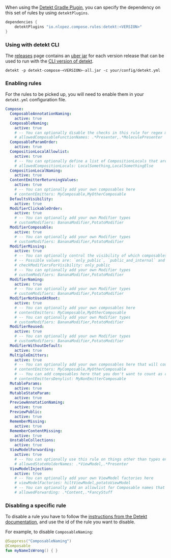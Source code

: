 When using the [Detekt Gradle Plugin](https://detekt.dev/docs/gettingstarted/gradle), you can specify the dependency on this set of rules by using `detektPlugins`.

```groovy
dependencies {
    detektPlugins "io.nlopez.compose.rules:detekt:<VERSION>"
}
```

### Using with detekt CLI

The [releases](https://github.com/mrmans0n/compose-rules/releases) page contains an [uber jar](https://stackoverflow.com/questions/11947037/what-is-an-uber-jar) for each version release that can be used to run with the [CLI version of detekt](https://detekt.dev/docs/gettingstarted/cli).

```shell
detekt -p detekt-compose-<VERSION>-all.jar -c your/config/detekt.yml
```

### Enabling rules

For the rules to be picked up, you will need to enable them in your `detekt.yml` configuration file.

```yaml
Compose:
  ComposableAnnotationNaming:
    active: true
  ComposableNaming:
    active: true
    # -- You can optionally disable the checks in this rule for regex matches against the composable name (e.g. molecule presenters)
    # allowedComposableFunctionNames: .*Presenter,.*MoleculePresenter
  ComposableParamOrder:
    active: true
  CompositionLocalAllowlist:
    active: true
    # -- You can optionally define a list of CompositionLocals that are allowed here
    # allowedCompositionLocals: LocalSomething,LocalSomethingElse
  CompositionLocalNaming:
    active: true
  ContentEmitterReturningValues:
    active: true
    # -- You can optionally add your own composables here
    # contentEmitters: MyComposable,MyOtherComposable
  DefaultsVisibility:
    active: true
  ModifierClickableOrder:
    active: true
    # -- You can optionally add your own Modifier types
    # customModifiers: BananaModifier,PotatoModifier
  ModifierComposable:
    active: true
    # -- You can optionally add your own Modifier types
    # customModifiers: BananaModifier,PotatoModifier
  ModifierMissing:
    active: true
    # -- You can optionally control the visibility of which composables to check for here
    # -- Possible values are: `only_public`, `public_and_internal` and `all` (default is `only_public`)
    # checkModifiersForVisibility: only_public
    # -- You can optionally add your own Modifier types
    # customModifiers: BananaModifier,PotatoModifier
  ModifierNaming:
    active: true
    # -- You can optionally add your own Modifier types
    # customModifiers: BananaModifier,PotatoModifier
  ModifierNotUsedAtRoot:
    active: true
    # -- You can optionally add your own composables here
    # contentEmitters: MyComposable,MyOtherComposable
    # -- You can optionally add your own Modifier types
    # customModifiers: BananaModifier,PotatoModifier
  ModifierReused:
    active: true
    # -- You can optionally add your own Modifier types
    # customModifiers: BananaModifier,PotatoModifier
  ModifierWithoutDefault:
    active: true
  MultipleEmitters:
    active: true
    # -- You can optionally add your own composables here that will count as content emitters
    # contentEmitters: MyComposable,MyOtherComposable
    # -- You can add composables here that you don't want to count as content emitters (e.g. custom dialogs or modals)
    # contentEmittersDenylist: MyNonEmitterComposable
  MutableParams:
    active: true
  MutableStateParam:
    active: true
  PreviewAnnotationNaming:
    active: true
  PreviewPublic:
    active: true
  RememberMissing:
    active: true
  RememberContentMissing:
    active: true
  UnstableCollections:
    active: true
  ViewModelForwarding:
    active: true
    # -- You can optionally use this rule on things other than types ending in "ViewModel" or "Presenter" (which are the defaults). You can add your own via a regex here:
    # allowedStateHolderNames: .*ViewModel,.*Presenter
  ViewModelInjection:
    active: true
    # -- You can optionally add your own ViewModel factories here
    # viewModelFactories: hiltViewModel,potatoViewModel
    # -- You can optionally add an allowlist for Composable names that won't be affected by this rule
    # allowedForwarding: .*Content,.*FancyStuff
```

### Disabling a specific rule

To disable a rule you have to follow the [instructions from the Detekt documentation](https://detekt.dev/docs/introduction/suppressing-rules), and use the id of the rule you want to disable.

For example, to disable `ComposableNaming`:

```kotlin
@Suppress("ComposableNaming")
@Composable
fun myNameIsWrong() { }
```
